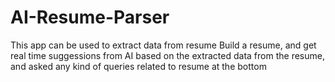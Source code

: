﻿# AI-Resume-Parser
This app can be used to extract data from resume
Build a resume, and get real time suggessions from AI based on the extracted data from the resume, and asked any kind of queries related to resume at the bottom
